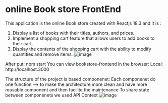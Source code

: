 # online Book store FrontEnd

This application is the online Book store created with Reactjs 18.3 and it is : 

1.   Display a list of books with their titles, authors, and prices.
2.   Implement a shopping cart feature that allows users to add books to their cart.
3.   Display the contents of the shopping cart with the ability to modify quantities and remove items.
![image](https://github.com/user-attachments/assets/f9bb7942-15fa-4e5c-ac62-b44215868866)

After put: npm start 
You can  view bookstore-frontend in the browser:
Local:     http://localhost:3000

The structure of the project is based componenet:
Each componenet do  one function --> to make the architecture more clean and have more reusable component  and then facilite the maintenance
To share state between componenets we used API Context
![image](https://github.com/user-attachments/assets/2d27c038-cdc2-4021-8abe-617ca02fdeed)

